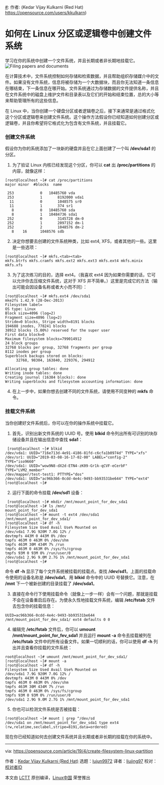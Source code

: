 [#]: collector: (lujun9972)
[#]: translator: (liujing97)
[#]: reviewer: ( )
[#]: publisher: ( )
[#]: url: ( )
[#]: subject: (How to create a filesystem on a Linux partition or logical volume)
[#]: via: (https://opensource.com/article/19/4/create-filesystem-linux-partition)
[#]: 作者: (Kedar Vijay Kulkarni (Red Hat) https://opensource.com/users/kkulkarn)

如何在 Linux 分区或逻辑卷中创建文件系统
======
学习在你的系统中创建一个文件系统，并且长期或者非长期地挂载它。
![Filing papers and documents][1]

在计算技术中，文件系统控制如何存储和检索数据，并且帮助组织存储媒介中的文件。如果没有文件系统，信息将被存储为一个大数据块，而且你无法知道一条信息在哪结束，下一条信息在哪开始。文件系统通过为存储数据的文件提供名称，并且在文件系统中的磁盘上维护文件和目录表以及它们的开始和结束位置，总的大小等来帮助管理所有的这些信息。

在 Linux 中，当你创建一个硬盘分区或者逻辑卷之后，接下来通常是通过格式化这个分区或逻辑卷来创建文件系统。这个操作方法假设你已经知道如何创建分区或逻辑卷，并且你希望将它格式化为包含有文件系统，并且挂载它。

### 创建文件系统

假设你为你的系统添加了一块新的硬盘并且在它上面创建了一个叫 **/dev/sda1** 的分区。

  1. 为了验证 Linux 内核已经发现这个分区，你可以 **cat** 出 **/proc/partitions** 的内容，就像这样：

```
[root@localhost ~]# cat /proc/partitions
major minor  #blocks  name

 253            0   10485760 vda
 253            1       8192000 vda1
  11            0       1048575 sr0
  11            1       374 sr1
   8            0   10485760 sda
   8            1   10484736 sda1
 252            0       3145728 dm-0
 252            1       2097152 dm-1
 252            2       1048576 dm-2
   8    16      1048576 sdb
```


  2. 决定你想要去创建的文件系统种类，比如 ext4, XFS，或者其他的一些。这里是一些选项：

```
[root@localhost ~]# mkfs.<tab><tab>
mkfs.btrfs mkfs.cramfs mkfs.ext2 mkfs.ext3 mkfs.ext4 mkfs.minix mkfs.xfs
```


  3. 为了这次练习的目的，选择 ext4。（我喜欢 ext4 因为如果你需要的话，它可以允许你去压缩文件系统，这对于 XFS 并不简单。）这里是完成它的方法（输出可能会因设备名称或者大小而不同）：

```
[root@localhost ~]# mkfs.ext4 /dev/sda1
mke2fs 1.42.9 (28-Dec-2013)
Filesystem label=
OS type: Linux
Block size=4096 (log=2)
Fragment size=4096 (log=2)
Stride=0 blocks, Stripe width=8191 blocks
194688 inodes, 778241 blocks
38912 blocks (5.00%) reserved for the super user
First data block=0
Maximum filesystem blocks=799014912
24 block groups
32768 blocks per group, 32768 fragments per group
8112 inodes per group
Superblock backups stored on blocks:
     32768, 98304, 163840, 229376, 294912

Allocating group tables: done
Writing inode tables: done
Creating journal (16384 blocks): done
Writing superblocks and filesystem accounting information: done
```

  4. 在上一步中，如果你想去创建不同的文件系统，请使用不同变种的 **mkfs** 命令。



### 挂载文件系统

当你创建好文件系统后，你可以在你的操作系统中挂载它。

  1. 首先，识别出新文件系统的 UUID 号。使用 **blkid** 命令列出所有可识别的块存储设备并且在输出信息中查找 **sda1**：

```
 [root@localhost ~]# blkid
/dev/vda1: UUID="716e713d-4e91-4186-81fd-c6cfa1b0974d" TYPE="xfs"
/dev/sr1: UUID="2019-03-08-16-17-02-00" LABEL="config-2" TYPE="iso9660"
/dev/sda1: UUID="wow9N8-dX2d-ETN4-zK09-Gr1k-qCVF-eCerbF" TYPE="LVM2_member"
/dev/mapper/test-test1: PTTYPE="dos"
/dev/sda1: UUID="ac96b366-0cdd-4e4c-9493-bb93531be644" TYPE="ext4"
[root@localhost ~]#
```


  2. 运行下面的命令挂载 **/dev/sd1** 设备：

```
 [root@localhost ~]# mkdir /mnt/mount_point_for_dev_sda1
[root@localhost ~]# ls /mnt/
mount_point_for_dev_sda1
[root@localhost ~]# mount -t ext4 /dev/sda1 /mnt/mount_point_for_dev_sda1/
[root@localhost ~]# df -h
Filesystem Size Used Avail Use% Mounted on
/dev/vda1 7.9G 920M 7.0G 12% /
devtmpfs 443M 0 443M 0% /dev
tmpfs 463M 0 463M 0% /dev/shm
tmpfs 463M 30M 434M 7% /run
tmpfs 463M 0 463M 0% /sys/fs/cgroup
tmpfs 93M 0 93M 0% /run/user/0
/dev/sda1 2.9G 9.0M 2.7G 1% /mnt/mount_point_for_dev_sda1
[root@localhost ~]#
```
 命令 **df -h** 显示了每个文件系统被挂载的挂载点。查找 **/dev/sd1**。上面的挂载命令使用的设备名称是 **/dev/sda1**。用 **blkid** 命令中的 UUID 号替换它。注意，在 **/mnt** 下一个被新创建的目录挂载了 **/dev/sda1**。



  3. 直接在命令行下使用挂载命令（就像上一步一样）会有一个问题，那就是挂载不会在设备重启后存在。为使永久性地挂载文件系统，编辑 **/etc/fstab** 文件去包含你的挂载信息：

```
UUID=ac96b366-0cdd-4e4c-9493-bb93531be644 /mnt/mount_point_for_dev_sda1/ ext4 defaults 0 0
```



  4. 编辑完 **/etc/fstab** 文件后，你可以 **umount /mnt/mount_point_for_fev_sda1** 并且运行 **mount -a** 命令去挂载被列在 **/etc/fstab** 文件中的所有设备文件。如果一切顺利的话，你可以使用 **df -h** 列出并且查看你挂载的文件系统：

```
root@localhost ~]# umount /mnt/mount_point_for_dev_sda1/
[root@localhost ~]# mount -a
[root@localhost ~]# df -h
Filesystem Size Used Avail Use% Mounted on
/dev/vda1 7.9G 920M 7.0G 12% /
devtmpfs 443M 0 443M 0% /dev
tmpfs 463M 0 463M 0% /dev/shm
tmpfs 463M 30M 434M 7% /run
tmpfs 463M 0 463M 0% /sys/fs/cgroup
tmpfs 93M 0 93M 0% /run/user/0
/dev/sda1 2.9G 9.0M 2.7G 1% /mnt/mount_point_for_dev_sda1
```

  5. 你也可以检测文件系统是否被挂载：

```
[root@localhost ~]# mount | grep ^/dev/sd
/dev/sda1 on /mnt/mount_point_for_dev_sda1 type ext4 (rw,relatime,seclabel,stripe=8191,data=ordered)
```



现在你已经知道如何去创建文件系统并且长期或者非长期的挂载在你的系统中。

--------------------------------------------------------------------------------

via: https://opensource.com/article/19/4/create-filesystem-linux-partition

作者：[Kedar Vijay Kulkarni (Red Hat)][a]
选题：[lujun9972][b]
译者：[liujing97](https://github.com/liujing97)
校对：[校对者ID](https://github.com/校对者ID)

本文由 [LCTT](https://github.com/LCTT/TranslateProject) 原创编译，[Linux中国](https://linux.cn/) 荣誉推出

[a]: https://opensource.com/users/kkulkarn
[b]: https://github.com/lujun9972
[1]: https://opensource.com/sites/default/files/styles/image-full-size/public/lead-images/documents_papers_file_storage_work.png?itok=YlXpAqAJ (Filing papers and documents)
